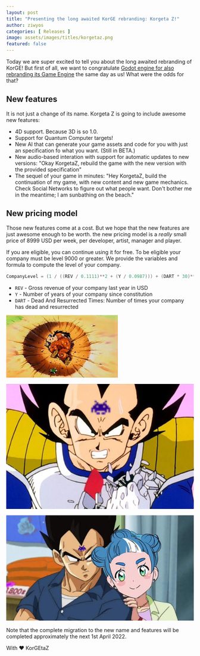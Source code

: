 ```yaml
---
layout: post
title: "Presenting the long awaited KorGE rebranding: Korgeta Z!"
author: ziwyos
categories: [ Releases ]
image: assets/images/titles/korgetaz.png
featured: false
---
```


Today we are super excited to tell you about the long awaited rebranding of KorGE! But first of all, we want to
congratulate [Godot engine for also rebranding its Game Engine](https://godotengine.org/article/godot-has-been-renamed-godette-engine) the same day as us! What were the odds for that?

## New features

It is not just a change of its name. Korgeta Z is going to include awesome new features:

* 4D support. Because 3D is so 1.0.
* Support for Quantum Computer targets!
* New AI that can generate your game assets and code for you with just an specification fo what you want. (Still in BETA.)
* New audio-based interation with support for automatic updates to new versions: "Okay KorgetaZ, rebuild the game with the new version with the provided specification"
* The sequel of your game in minutes: "Hey KorgetaZ, build the continuation of my game, with new content and new game mechanics. Check Social Networks to figure out what people want. Don't bother me in the meantime; I am sunbathing on the beach."

## New pricing model

Those new features come at a cost. But we hope that the new features are just awesome enough to be worth.
the new pricing model is a *really* small price of 8999 USD per week, per developer, artist, manager and player.

If you are eligible, you can continue using it for free. To be eligible your company must be level 9000 or greater.
We provide the variables and formula to compute the level of your company.

```kotlin
CompanyLevel = (1 / ((REV / 0.1111)**2 + (Y / 0.0987))) + (DART * 30)**2
```

* `REV` - Gross revenue of your company last year in USD
* `Y` - Number of years of your company since constitution
* `DART` - Dead And Resurrected Times: Number of times your company has dead and resurrected

![](/assets/images/yamcha.jpeg)

![](/assets/images/over9000.jpg)

![](/assets/images/korgetaz-godette.jpg)

Note that the complete migration to the new name and features will be completed approximately the next 1st April 2022.

With ❤️ KorGEtaZ
